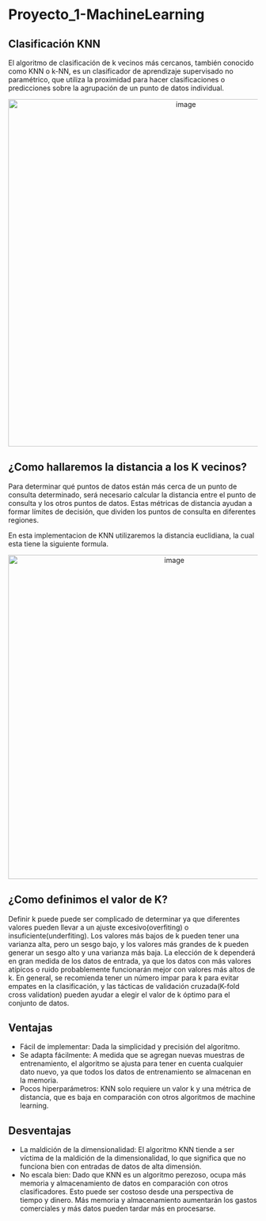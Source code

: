# Proyecto_1-MachineLearning


## Clasificación KNN

El algoritmo de clasificación de k vecinos más cercanos, también conocido como KNN o k-NN, es un clasificador de aprendizaje supervisado no paramétrico, que utiliza la proximidad para hacer clasificaciones o predicciones sobre la agrupación de un punto de datos individual.

<p align="center">
 <img width="702" alt="image" src="https://github.com/LeoIsidro/Proyecto_1-MachineLearning/assets/90939274/a517c354-34fa-440c-8c2f-87ae78b359f2">
</p>

## ¿Como hallaremos la distancia a los K vecinos?

Para determinar qué puntos de datos están más cerca de un punto de consulta determinado, será necesario calcular la distancia entre el punto de consulta y los otros puntos de datos. Estas métricas de distancia ayudan a formar límites de decisión, que dividen los puntos de consulta en diferentes regiones.

En esta implementacion de KNN utilizaremos la distancia euclidiana, la cual esta tiene la siguiente formula.
<p align="center">
 <img width="655" alt="image" src="https://github.com/LeoIsidro/Proyecto_1-MachineLearning/assets/90939274/758eedcf-ffb5-47db-ae11-120664eb6cb2">
</p>

## ¿Como definimos el valor de K?

Definir k puede puede ser complicado de determinar ya que diferentes valores pueden llevar a un ajuste excesivo(overfiting) o insuficiente(underfiting). Los valores más bajos de k pueden tener una varianza alta, pero un sesgo bajo, y los valores más grandes de k pueden generar un sesgo alto y una varianza más baja. La elección de k dependerá en gran medida de los datos de entrada, ya que los datos con más valores atípicos o ruido probablemente funcionarán mejor con valores más altos de k. En general, se recomienda tener un número impar para k para evitar empates en la clasificación, y las tácticas de validación cruzada(K-fold cross validation) pueden ayudar a elegir el valor de k óptimo para el conjunto de datos.

## Ventajas
- Fácil de implementar: Dada la simplicidad y precisión del algoritmo.
- Se adapta fácilmente: A medida que se agregan nuevas muestras de entrenamiento, el algoritmo se ajusta para tener en cuenta cualquier dato nuevo, ya que todos los datos de entrenamiento se almacenan en la memoria.
- Pocos hiperparámetros: KNN solo requiere un valor k y una métrica de distancia, que es baja en comparación con otros algoritmos de machine learning.

## Desventajas
- La maldición de la dimensionalidad: El algoritmo KNN tiende a ser víctima de la maldición de la dimensionalidad, lo que significa que no funciona bien con entradas de datos de alta dimensión.
- No escala bien: Dado que KNN es un algoritmo perezoso, ocupa más memoria y almacenamiento de datos en comparación con otros clasificadores. Esto puede ser costoso desde una perspectiva de tiempo y dinero. Más memoria y almacenamiento aumentarán los gastos comerciales y más datos pueden tardar más en procesarse.
